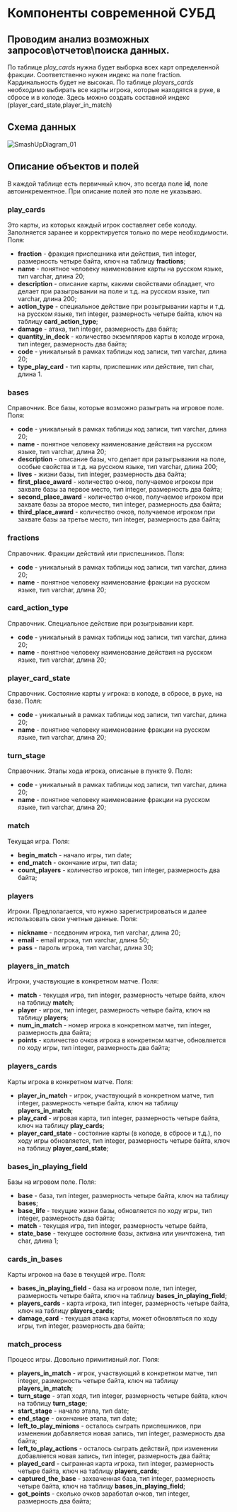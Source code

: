 # Компоненты современной СУБД

## Проводим анализ возможных запросов\отчетов\поиска данных.
По таблице *play_cards* нужна будет выборка всех карт определенной фракции. Соответственно нужен индекс на поле fraction. Кардинальность будет не высокая.
По таблице *players_cards* необходимо выбирать все карты игрока, которые находятся в руке, в сбросе и в колоде. Здесь можно создать составной индекс 
(player_card_state,player_in_match)

## Схема данных 

![SmashUpDiagram_01](https://user-images.githubusercontent.com/95203401/168132776-27bec67b-f059-48e2-ba6d-f8c3345a15be.jpg)

## Описание объектов и полей 
В каждой таблице есть первичный ключ, это всегда поле **id**, поле автоинкрементное. При описание полей это поле не указываю.  
### play_cards
Это карты, из которых каждый игрок составляет себе колоду. Заполняется заранее и корректируется только по мере необходимости. 
Поля: 
+ **fraction** - фракция приспешника или действия, тип integer, размерность четыре байта, ключ на таблицу **fractions**; 
+ **name** - понятное человеку наименование карты на русском языке, тип varchar, длина 20;
+ **description** - описание карты, какими свойствами обладает, что делает при разыгрывании на поле и т.д. на русском языке, тип varchar, длина 200;
+ **action_type** - специальное действие при розыгрывании карты и т.д. на русском языке, тип integer, размерность четыре байта, ключ на таблицу **card_action_type**; 
+ **damage** - атака,  тип integer, размерность два байта;
+ **quantity_in_deck** - количество экземпляров карты в колоде игрока,  тип integer, размерность два байта;
+ **code** - уникальный в рамках таблицы код записи, тип varchar, длина 20;
+ **type_play_card** - тип карты, приспешник или действие, тип char, длина 1.

### bases
Справочник. Все базы, которые возможно разыграть на игровое поле.
Поля:
+ **code** - уникальный в рамках таблицы код записи, тип varchar, длина 20;
+ **name** - понятное человеку наименование действия на русском языке, тип varchar, длина 20;
+ **description** - описание базы, что делает при разыгрывании на поле, особые свойства и т.д. на русском языке, тип varchar, длина 200;
+ **lives** - жизни базы, тип integer, размерность два байта;
+ **first_place_award** - количество очков, получаемое игроком при захвате базы за первое место, тип integer, размерность два байта;
+ **second_place_award** - количество очков, получаемое игроком при захвате базы за второе место, тип integer, размерность два байта;
+ **third_place_award** - количество очков, получаемое игроком при захвате базы за третье место, тип integer, размерность два байта;

### fractions
Справочник. Фракции действий или приспешников. 
Поля:
+ **code** - уникальный в рамках таблицы код записи, тип varchar, длина 20;
+ **name** - понятное человеку наименование фракции на русском языке, тип varchar, длина 20;

### card_action_type
Справочник. Специальное действие при розыгрывании карт. 
+ **code** - уникальный в рамках таблицы код записи, тип varchar, длина 20;
+ **name** - понятное человеку наименование действия на русском языке, тип varchar, длина 20;

### player_card_state
Справочник. Состояние карты у игрока: в колоде, в сбросе, в руке, на базе.
Поля:
+ **code** - уникальный в рамках таблицы код записи, тип varchar, длина 20;
+ **name** - понятное человеку наименование фракции на русском языке, тип varchar, длина 20;

### turn_stage 
Справочник. Этапы хода игрока, описаные в пункте 9.
Поля: 
+ **code** - уникальный в рамках таблицы код записи, тип varchar, длина 20;
+ **name** - понятное человеку наименование фракции на русском языке, тип varchar, длина 20;

### match
Текущая игра.
Поля:
+ **begin_match** - начало игры, тип date;
+ **end_match** - окончание игры, тип data;
+ **count_players** - количество игроков, тип integer, размерность два байта;

### players 
Игроки. Предполагается, что нужно зарегистрироваться и далее использовать свои учетные данные.
Поля: 
+ **nickname** - пседвоним игрока, тип varchar, длина 20;
+ **email** - email игрока, тип varchar, длина 50;
+ **pass** - пароль игрока, тип varchar, длина 30;

### players_in_match
Игроки, участвующие в конкретном матче. 
Поля:
+ **match** - текущая игра, тип integer, размерность четыре байта, ключ на таблицу **match**; 
+ **player** - игрок, тип integer, размерность четыре байта, ключ на таблицу **players**; 
+ **num_in_match** - номер игрока в конкретном матче, тип integer, размерность два байта;
+ **points** - количество очков игрока в конкретном матче, обновляется по ходу игры, тип integer, размерность два байта;

### players_cards
Карты игрока в конкретном матче. 
Поля:
+ **player_in_match** - игрок, участвующий в конкретном матче, тип integer, размерность четыре байта, ключ на таблицу **players_in_match**;
+ **play_card** - игровая карта, тип integer, размерность четыре байта, ключ на таблицу **play_cards**;
+ **player_card_state** - состояние карты (в колоде, в сбросе и т.д.), по ходу игры обновляется, тип integer, размерность четыре байта, ключ на таблицу **player_card_state**;

### bases_in_playing_field
Базы на игровом поле. 
Поля:
+ **base** - база, тип integer, размерность четыре байта, ключ на таблицу **bases**;
+ **base_life** - текущие жизни базы, обновляется по ходу игры,  тип integer, размерность два байта;
+ **match** - текущая игра,  тип integer, размерность четыре байта,
+ **state_base** - текущее состояние базы, активна или уничтожена,  тип char, длина 1;


### cards_in_bases
Карты игроков на базе в текущей игре.
Поля:
+ **bases_in_playing_field** - база на игровом поле, тип integer, размерность четыре байта, ключ на таблицу **bases_in_playing_field**;
+ **players_cards** - карта игрока, тип integer, размерность четыре байта, ключ на таблицу **players_cards**;
+ **damage_card** - текущая атака карты, может обновляться по ходу игры, тип integer, размерность два байта;

### match_process
Процесс игры. Довольно примитивный лог.
Поля:
+ **players_in_match** - игрок, участвующий в конкретном матче, тип integer, размерность четыре байта, ключ на таблицу **players_in_match**;
+ **turn_stage** - этап ходя, тип integer, размерность четыре байта, ключ на таблицу **turn_stage**;
+ **start_stage** - начало этапа, тип date;
+ **end_stage** - окончание этапа, тип date;
+ **left_to_play_minions** - осталось сыграть приспешников, при изменении добавляется новая запись, тип integer, размерность два байта;
+ **left_to_play_actions** - осталось сыграть действий, при изменении добавляется новая запись, тип integer, размерность два байта;
+ **played_card** - сыгранная карта игрока, тип integer, размерность четыре байта, ключ на таблицу **players_cards**;
+ **captured_the_base** - захваченная база, тип integer, размерность четыре байта, ключ на таблицу **bases_in_playing_field**;
+ **got_points** - сколько очков заработал очков, тип integer, размерность два байта;

